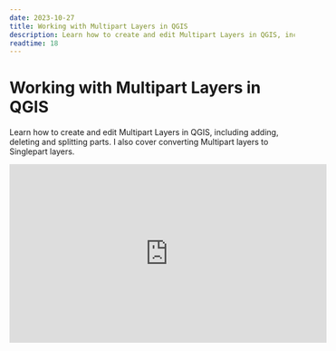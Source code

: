 ```yaml
---
date: 2023-10-27
title: Working with Multipart Layers in QGIS
description: Learn how to create and edit Multipart Layers in QGIS, including adding, deleting and splitting parts. I also cover converting Multipart layers to Singlepart layers.
readtime: 18
---
```


# Working with Multipart Layers in QGIS

Learn how to create and edit Multipart Layers in QGIS, including adding, deleting and splitting parts. I also cover converting Multipart layers to Singlepart layers.

<iframe width="560" height="315" src="https://www.youtube.com/embed/Gkc2s0dBwY8?si=UaX7jOZXsCwh2YbD" title="YouTube video player" frameborder="0" allow="accelerometer; autoplay; clipboard-write; encrypted-media; gyroscope; picture-in-picture; web-share" allowfullscreen></iframe>
